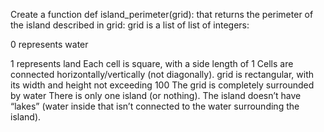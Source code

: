 Create a function def island_perimeter(grid): that returns the perimeter of the island described in grid:
grid is a list of list of integers:

0 represents water

1 represents land
Each cell is square, with a side length of 1
Cells are connected horizontally/vertically (not diagonally).
grid is rectangular, with its width and height not exceeding 100
The grid is completely surrounded by water
There is only one island (or nothing).
The island doesn’t have “lakes” (water inside that isn’t connected to the water surrounding the island).
